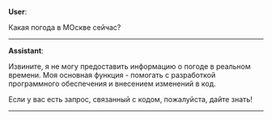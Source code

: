 **User**:

Какая погода в МОскве сейчас?  


---

**Assistant**:


Извините, я не могу предоставить информацию о погоде в реальном времени. Моя основная функция - помогать с разработкой программного обеспечения и внесением изменений в код.

Если у вас есть запрос, связанный с кодом, пожалуйста, дайте знать!



---

